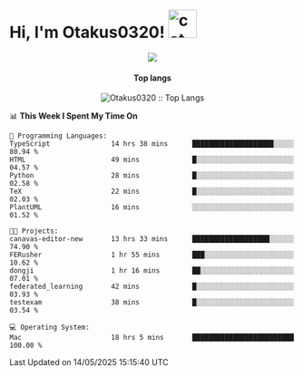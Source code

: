 <h1> Hi, I'm Otakus0320! <img src="https://media.giphy.com/media/mGcNjsfWAjY5AEZNw6/giphy.gif" width="50" alt="cat"></h1>

<p align="center"><a href="https://wakatime.com/@044d69d0-1253-4f60-96b6-5d19a0f9dde5"><img src="https://wakatime.com/badge/user/044d69d0-1253-4f60-96b6-5d19a0f9dde5.svg" /></a></p>

<h4 align="center">Top langs</h4>

<p align="center"><img src="https://github-readme-stats.vercel.app/api/top-langs/?username=Otakus0320&langs_count=10&theme=tokyonight&layout=compact&timestamp={{random_number}}" alt="Otakus0320 :: Top Langs" /></p>

<!--START_SECTION:waka-->
📊 **This Week I Spent My Time On** 

```text
💬 Programming Languages: 
TypeScript               14 hrs 38 mins      ████████████████████░░░░░   80.94 % 
HTML                     49 mins             █░░░░░░░░░░░░░░░░░░░░░░░░   04.57 % 
Python                   28 mins             █░░░░░░░░░░░░░░░░░░░░░░░░   02.58 % 
TeX                      22 mins             █░░░░░░░░░░░░░░░░░░░░░░░░   02.03 % 
PlantUML                 16 mins             ░░░░░░░░░░░░░░░░░░░░░░░░░   01.52 % 

🐱‍💻 Projects: 
canavas-editor-new       13 hrs 33 mins      ███████████████████░░░░░░   74.90 % 
FERusher                 1 hr 55 mins        ███░░░░░░░░░░░░░░░░░░░░░░   10.62 % 
dongji                   1 hr 16 mins        ██░░░░░░░░░░░░░░░░░░░░░░░   07.01 % 
federated_learning       42 mins             █░░░░░░░░░░░░░░░░░░░░░░░░   03.93 % 
testexam                 38 mins             █░░░░░░░░░░░░░░░░░░░░░░░░   03.54 % 

💻 Operating System: 
Mac                      18 hrs 5 mins       █████████████████████████   100.00 % 
```


 Last Updated on 14/05/2025 15:15:40 UTC
<!--END_SECTION:waka-->
